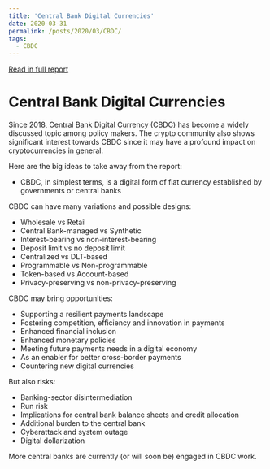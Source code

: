 ```yaml
---
title: 'Central Bank Digital Currencies'
date: 2020-03-31
permalink: /posts/2020/03/CBDC/
tags:
  - CBDC
---
```


[Read in full report](https://crypto.com/en/research/article.html?category=macro&page=central_bank_digital_currency)

Central Bank Digital Currencies
======
Since 2018, Central Bank Digital Currency (CBDC) has become a widely discussed topic among policy makers. The crypto community also shows significant interest towards CBDC since it may have a profound impact on cryptocurrencies in general.

Here are the big ideas to take away from the report:
- CBDC, in simplest terms, is a digital form of fiat currency established by governments or central banks

CBDC can have many variations and possible designs:
- Wholesale vs Retail
- Central Bank-managed vs Synthetic
- Interest-bearing vs non-interest-bearing
- Deposit limit vs no deposit limit
- Centralized vs DLT-based
- Programmable vs Non-programmable
- Token-based vs Account-based
- Privacy-preserving vs non-privacy-preserving

CBDC may bring opportunities:
- Supporting a resilient payments landscape
- Fostering competition, efficiency and innovation in payments
- Enhanced financial inclusion
- Enhanced monetary policies
- Meeting future payments needs in a digital economy
- As an enabler for better cross-border payments
- Countering new digital currencies

But also risks:
- Banking-sector disintermediation
- Run risk
- Implications for central bank balance sheets and credit allocation
- Additional burden to the central bank
- Cyberattack and system outage
- Digital dollarization

More central banks are currently (or will soon be) engaged in CBDC work.
